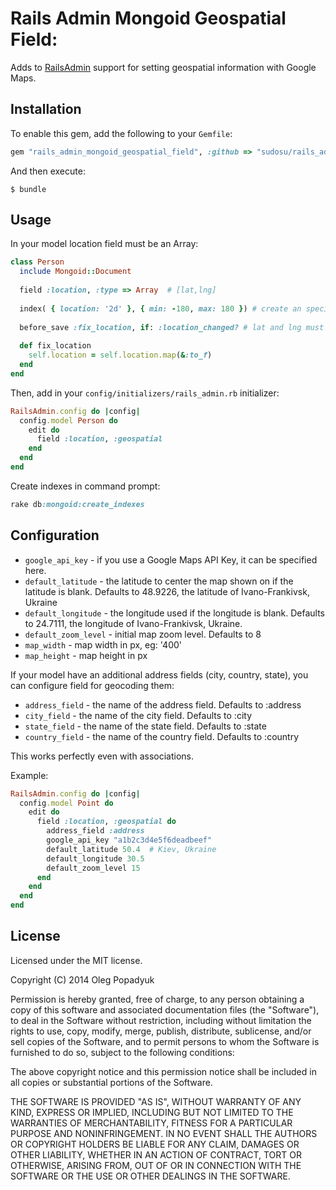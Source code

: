 # Rails Admin Mongoid Geospatial Field:

Adds to [RailsAdmin](https://github.com/sferik/rails_admin) support for setting geospatial information with Google Maps.

## Installation

To enable this gem, add the following to your `Gemfile`:

```ruby
gem "rails_admin_mongoid_geospatial_field", :github => "sudosu/rails_admin_mongoid_geospatial_field"
```

And then execute:

    $ bundle

## Usage

In your model location field must be an Array:

```ruby
class Person
  include Mongoid::Document
  
  field :location, :type => Array  # [lat,lng]
  
  index( { location: '2d' }, { min: -180, max: 180 }) # create an special index 
  
  before_save :fix_location, if: :location_changed? # lat and lng must be in float format
  
  def fix_location
    self.location = self.location.map(&:to_f)
  end
end
```

Then, add in your `config/initializers/rails_admin.rb` initializer:

```ruby
RailsAdmin.config do |config|
  config.model Person do
    edit do
      field :location, :geospatial
    end
  end
end
```

Create indexes in command prompt:

```ruby
rake db:mongoid:create_indexes
```

## Configuration

- `google_api_key` - if you use a Google Maps API Key, it can be specified here.
- `default_latitude` - the latitude to center the map shown on if the latitude is blank. Defaults to 48.9226, the latitude of Ivano-Frankivsk, Ukraine
- `default_longitude` - the longitude used if the longitude is blank. Defaults to 24.7111, the longitude of Ivano-Frankivsk, Ukraine.
- `default_zoom_level` - initial map zoom level. Defaults to 8
- `map_width` - map width in px, eg: '400'
- `map_height` - map height in px

If your model have an additional address fields (city, country, state), you can configure field for geocoding them:
- `address_field` - the name of the address field. Defaults to :address
- `city_field` - the name of the city field. Defaults to :city
- `state_field` - the name of the state field. Defaults to :state
- `country_field` - the name of the country field. Defaults to :country

This works perfectly even with associations.

Example:

```ruby
RailsAdmin.config do |config|
  config.model Point do
    edit do
      field :location, :geospatial do
        address_field :address
        google_api_key "a1b2c3d4e5f6deadbeef"
        default_latitude 50.4  # Kiev, Ukraine
        default_longitude 30.5
        default_zoom_level 15
      end
    end
  end
end
```

## License

Licensed under the MIT license.

Copyright (C) 2014 Oleg Popadyuk

Permission is hereby granted, free of charge, to any person obtaining a copy
of this software and associated documentation files (the "Software"), to deal
in the Software without restriction, including without limitation the rights
to use, copy, modify, merge, publish, distribute, sublicense, and/or sell
copies of the Software, and to permit persons to whom the Software is
furnished to do so, subject to the following conditions:

The above copyright notice and this permission notice shall be included in
all copies or substantial portions of the Software.

THE SOFTWARE IS PROVIDED "AS IS", WITHOUT WARRANTY OF ANY KIND, EXPRESS OR
IMPLIED, INCLUDING BUT NOT LIMITED TO THE WARRANTIES OF MERCHANTABILITY,
FITNESS FOR A PARTICULAR PURPOSE AND NONINFRINGEMENT. IN NO EVENT SHALL THE
AUTHORS OR COPYRIGHT HOLDERS BE LIABLE FOR ANY CLAIM, DAMAGES OR OTHER
LIABILITY, WHETHER IN AN ACTION OF CONTRACT, TORT OR OTHERWISE, ARISING FROM,
OUT OF OR IN CONNECTION WITH THE SOFTWARE OR THE USE OR OTHER DEALINGS IN
THE SOFTWARE.
